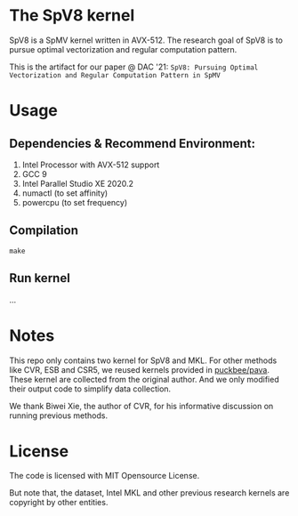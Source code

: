 # The SpV8 kernel

SpV8 is a SpMV kernel written in AVX-512. The research goal of SpV8 is to pursue optimal vectorization and regular computation pattern.

This is the artifact for our paper @ DAC '21: `SpV8: Pursuing Optimal Vectorization and Regular Computation Pattern in SpMV`

# Usage

## Dependencies & Recommend Environment:

1. Intel Processor with AVX-512 support
2. GCC 9
3. Intel Parallel Studio XE 2020.2
4. numactl (to set affinity)
5. powercpu (to set frequency)

## Compilation

```
make
```

## Run kernel

...

# Notes

This repo only contains two kernel for SpV8 and MKL. For other methods like CVR, ESB and CSR5, we reused kernels provided in [puckbee/pava](https://github.com/puckbee/pava). These kernel are collected from the original author. And we only modified their output code to simplify data collection.

We thank Biwei Xie, the author of CVR, for his informative discussion on running previous methods.

# License

The code is licensed with MIT Opensource License.

But note that, the dataset, Intel MKL and other previous research kernels are copyright by other entities.

